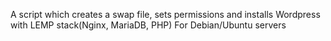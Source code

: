 A script which creates a swap file, sets permissions and installs Wordpress with LEMP stack(Nginx, MariaDB, PHP) 
For Debian/Ubuntu servers
